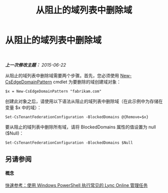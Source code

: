 ﻿---
title: 从阻止的域列表中删除域
TOCTitle: 从阻止的域列表中删除域
ms:assetid: a11ea475-bb8b-44be-a5a5-4abb2fed42b8
ms:mtpsurl: https://technet.microsoft.com/zh-cn/library/Dn362830(v=OCS.15)
ms:contentKeyID: 56271185
ms.date: 06/02/2017
mtps_version: v=OCS.15
ms.translationtype: HT
---

# 从阻止的域列表中删除域

 

_**上一次修改主题：** 2015-06-22_

从阻止的域列表中删除域需要两个步骤。首先，您必须使用 [New-CsEdgeDomainPattern](new-csedgedomainpattern.md) cmdlet 为要删除的域创建域对象：

    $x = New-CsEdgeDomainPattern "fabrikam.com"

创建此对象之后，请使用以下语法从阻止的域列表中删除域（在此示例中为存储在变量 $x 中的域）：

    Set-CsTenantFederationConfiguration -BlockedDomains @{Remove=$x}

要从阻止的域列表中删除所有域，请将 BlockedDomains 属性的值设置为 null ($Null)：

    Set-CsTenantFederationConfiguration -BlockedDomains $Null

## 另请参阅

#### 概念

[快速参考：使用 Windows PowerShell 执行常见的 Lync Online 管理任务](quick-reference-using-windows-powershell-to-do-common-skype-for-business-online-management-tasks.md)

